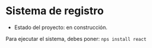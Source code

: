 <h1>Sistema de registro</h1>

- Estado del proyecto: en construcción.

Para ejecutar el sistema, debes poner:
```nps install react```
